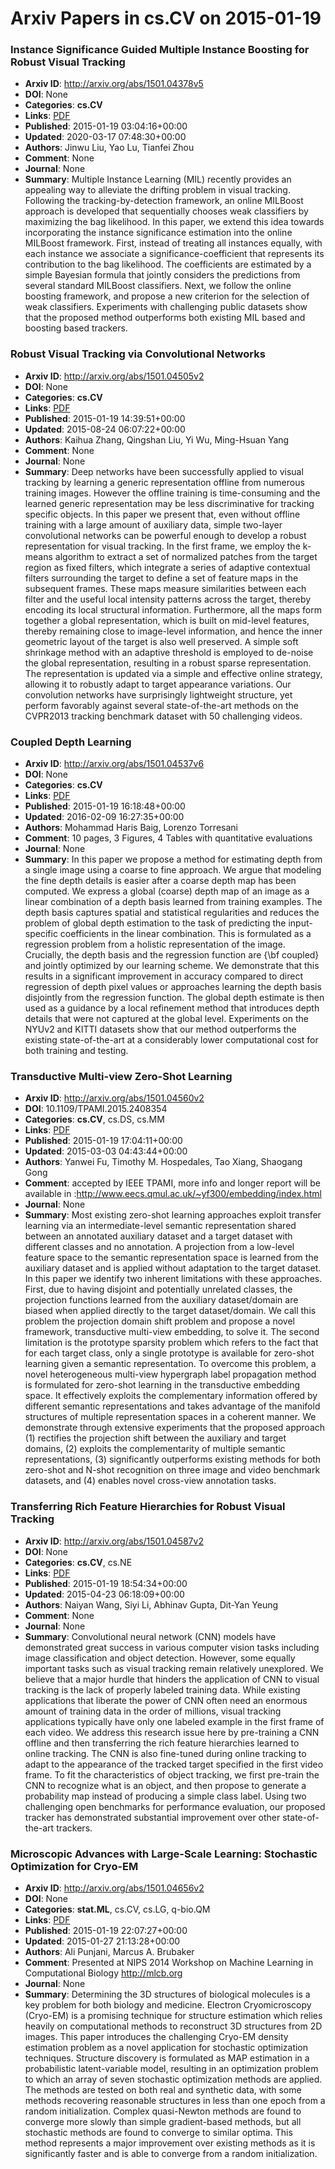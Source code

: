 # Arxiv Papers in cs.CV on 2015-01-19
### Instance Significance Guided Multiple Instance Boosting for Robust Visual Tracking
- **Arxiv ID**: http://arxiv.org/abs/1501.04378v5
- **DOI**: None
- **Categories**: **cs.CV**
- **Links**: [PDF](http://arxiv.org/pdf/1501.04378v5)
- **Published**: 2015-01-19 03:04:16+00:00
- **Updated**: 2020-03-17 07:48:30+00:00
- **Authors**: Jinwu Liu, Yao Lu, Tianfei Zhou
- **Comment**: None
- **Journal**: None
- **Summary**: Multiple Instance Learning (MIL) recently provides an appealing way to alleviate the drifting problem in visual tracking. Following the tracking-by-detection framework, an online MILBoost approach is developed that sequentially chooses weak classifiers by maximizing the bag likelihood. In this paper, we extend this idea towards incorporating the instance significance estimation into the online MILBoost framework. First, instead of treating all instances equally, with each instance we associate a significance-coefficient that represents its contribution to the bag likelihood. The coefficients are estimated by a simple Bayesian formula that jointly considers the predictions from several standard MILBoost classifiers. Next, we follow the online boosting framework, and propose a new criterion for the selection of weak classifiers. Experiments with challenging public datasets show that the proposed method outperforms both existing MIL based and boosting based trackers.



### Robust Visual Tracking via Convolutional Networks
- **Arxiv ID**: http://arxiv.org/abs/1501.04505v2
- **DOI**: None
- **Categories**: **cs.CV**
- **Links**: [PDF](http://arxiv.org/pdf/1501.04505v2)
- **Published**: 2015-01-19 14:39:51+00:00
- **Updated**: 2015-08-24 06:07:22+00:00
- **Authors**: Kaihua Zhang, Qingshan Liu, Yi Wu, Ming-Hsuan Yang
- **Comment**: None
- **Journal**: None
- **Summary**: Deep networks have been successfully applied to visual tracking by learning a generic representation offline from numerous training images. However the offline training is time-consuming and the learned generic representation may be less discriminative for tracking specific objects. In this paper we present that, even without offline training with a large amount of auxiliary data, simple two-layer convolutional networks can be powerful enough to develop a robust representation for visual tracking. In the first frame, we employ the k-means algorithm to extract a set of normalized patches from the target region as fixed filters, which integrate a series of adaptive contextual filters surrounding the target to define a set of feature maps in the subsequent frames. These maps measure similarities between each filter and the useful local intensity patterns across the target, thereby encoding its local structural information. Furthermore, all the maps form together a global representation, which is built on mid-level features, thereby remaining close to image-level information, and hence the inner geometric layout of the target is also well preserved. A simple soft shrinkage method with an adaptive threshold is employed to de-noise the global representation, resulting in a robust sparse representation. The representation is updated via a simple and effective online strategy, allowing it to robustly adapt to target appearance variations. Our convolution networks have surprisingly lightweight structure, yet perform favorably against several state-of-the-art methods on the CVPR2013 tracking benchmark dataset with 50 challenging videos.



### Coupled Depth Learning
- **Arxiv ID**: http://arxiv.org/abs/1501.04537v6
- **DOI**: None
- **Categories**: **cs.CV**
- **Links**: [PDF](http://arxiv.org/pdf/1501.04537v6)
- **Published**: 2015-01-19 16:18:48+00:00
- **Updated**: 2016-02-09 16:27:35+00:00
- **Authors**: Mohammad Haris Baig, Lorenzo Torresani
- **Comment**: 10 pages, 3 Figures, 4 Tables with quantitative evaluations
- **Journal**: None
- **Summary**: In this paper we propose a method for estimating depth from a single image using a coarse to fine approach. We argue that modeling the fine depth details is easier after a coarse depth map has been computed. We express a global (coarse) depth map of an image as a linear combination of a depth basis learned from training examples. The depth basis captures spatial and statistical regularities and reduces the problem of global depth estimation to the task of predicting the input-specific coefficients in the linear combination. This is formulated as a regression problem from a holistic representation of the image. Crucially, the depth basis and the regression function are {\bf coupled} and jointly optimized by our learning scheme. We demonstrate that this results in a significant improvement in accuracy compared to direct regression of depth pixel values or approaches learning the depth basis disjointly from the regression function. The global depth estimate is then used as a guidance by a local refinement method that introduces depth details that were not captured at the global level. Experiments on the NYUv2 and KITTI datasets show that our method outperforms the existing state-of-the-art at a considerably lower computational cost for both training and testing.



### Transductive Multi-view Zero-Shot Learning
- **Arxiv ID**: http://arxiv.org/abs/1501.04560v2
- **DOI**: 10.1109/TPAMI.2015.2408354
- **Categories**: **cs.CV**, cs.DS, cs.MM
- **Links**: [PDF](http://arxiv.org/pdf/1501.04560v2)
- **Published**: 2015-01-19 17:04:11+00:00
- **Updated**: 2015-03-03 04:43:44+00:00
- **Authors**: Yanwei Fu, Timothy M. Hospedales, Tao Xiang, Shaogang Gong
- **Comment**: accepted by IEEE TPAMI, more info and longer report will be available
  in :http://www.eecs.qmul.ac.uk/~yf300/embedding/index.html
- **Journal**: None
- **Summary**: Most existing zero-shot learning approaches exploit transfer learning via an intermediate-level semantic representation shared between an annotated auxiliary dataset and a target dataset with different classes and no annotation. A projection from a low-level feature space to the semantic representation space is learned from the auxiliary dataset and is applied without adaptation to the target dataset. In this paper we identify two inherent limitations with these approaches. First, due to having disjoint and potentially unrelated classes, the projection functions learned from the auxiliary dataset/domain are biased when applied directly to the target dataset/domain. We call this problem the projection domain shift problem and propose a novel framework, transductive multi-view embedding, to solve it. The second limitation is the prototype sparsity problem which refers to the fact that for each target class, only a single prototype is available for zero-shot learning given a semantic representation. To overcome this problem, a novel heterogeneous multi-view hypergraph label propagation method is formulated for zero-shot learning in the transductive embedding space. It effectively exploits the complementary information offered by different semantic representations and takes advantage of the manifold structures of multiple representation spaces in a coherent manner. We demonstrate through extensive experiments that the proposed approach (1) rectifies the projection shift between the auxiliary and target domains, (2) exploits the complementarity of multiple semantic representations, (3) significantly outperforms existing methods for both zero-shot and N-shot recognition on three image and video benchmark datasets, and (4) enables novel cross-view annotation tasks.



### Transferring Rich Feature Hierarchies for Robust Visual Tracking
- **Arxiv ID**: http://arxiv.org/abs/1501.04587v2
- **DOI**: None
- **Categories**: **cs.CV**, cs.NE
- **Links**: [PDF](http://arxiv.org/pdf/1501.04587v2)
- **Published**: 2015-01-19 18:54:34+00:00
- **Updated**: 2015-04-23 06:18:09+00:00
- **Authors**: Naiyan Wang, Siyi Li, Abhinav Gupta, Dit-Yan Yeung
- **Comment**: None
- **Journal**: None
- **Summary**: Convolutional neural network (CNN) models have demonstrated great success in various computer vision tasks including image classification and object detection. However, some equally important tasks such as visual tracking remain relatively unexplored. We believe that a major hurdle that hinders the application of CNN to visual tracking is the lack of properly labeled training data. While existing applications that liberate the power of CNN often need an enormous amount of training data in the order of millions, visual tracking applications typically have only one labeled example in the first frame of each video. We address this research issue here by pre-training a CNN offline and then transferring the rich feature hierarchies learned to online tracking. The CNN is also fine-tuned during online tracking to adapt to the appearance of the tracked target specified in the first video frame. To fit the characteristics of object tracking, we first pre-train the CNN to recognize what is an object, and then propose to generate a probability map instead of producing a simple class label. Using two challenging open benchmarks for performance evaluation, our proposed tracker has demonstrated substantial improvement over other state-of-the-art trackers.



### Microscopic Advances with Large-Scale Learning: Stochastic Optimization for Cryo-EM
- **Arxiv ID**: http://arxiv.org/abs/1501.04656v2
- **DOI**: None
- **Categories**: **stat.ML**, cs.CV, cs.LG, q-bio.QM
- **Links**: [PDF](http://arxiv.org/pdf/1501.04656v2)
- **Published**: 2015-01-19 22:07:27+00:00
- **Updated**: 2015-01-27 21:13:28+00:00
- **Authors**: Ali Punjani, Marcus A. Brubaker
- **Comment**: Presented at NIPS 2014 Workshop on Machine Learning in Computational
  Biology http://mlcb.org
- **Journal**: None
- **Summary**: Determining the 3D structures of biological molecules is a key problem for both biology and medicine. Electron Cryomicroscopy (Cryo-EM) is a promising technique for structure estimation which relies heavily on computational methods to reconstruct 3D structures from 2D images. This paper introduces the challenging Cryo-EM density estimation problem as a novel application for stochastic optimization techniques. Structure discovery is formulated as MAP estimation in a probabilistic latent-variable model, resulting in an optimization problem to which an array of seven stochastic optimization methods are applied. The methods are tested on both real and synthetic data, with some methods recovering reasonable structures in less than one epoch from a random initialization. Complex quasi-Newton methods are found to converge more slowly than simple gradient-based methods, but all stochastic methods are found to converge to similar optima. This method represents a major improvement over existing methods as it is significantly faster and is able to converge from a random initialization.



